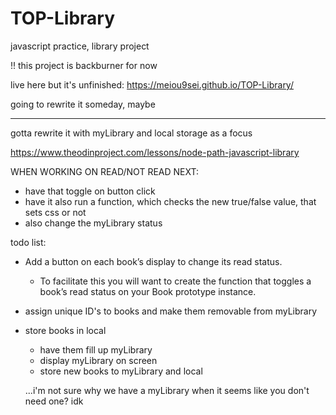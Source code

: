 # TOP-Library
javascript practice, library project

!! this project is backburner for now

live here but it's unfinished: https://meiou9sei.github.io/TOP-Library/

going to rewrite it someday, maybe

--------------------------------------------------

gotta rewrite it with myLibrary and local storage as a focus

https://www.theodinproject.com/lessons/node-path-javascript-library


WHEN WORKING ON READ/NOT READ NEXT:
- have that toggle on button click
- have it also run a function, which checks the new true/false value, that sets css or not
- also change the myLibrary status


todo list:
- Add a button on each book’s display to change its read status.
    - To facilitate this you will want to create the function that toggles a book’s read status on your Book prototype instance.
- assign unique ID's to books and make them removable from myLibrary 
- store books in local
    - have them fill up myLibrary 
    - display myLibrary on screen
    - store new books to myLibrary and local

    ...i'm not sure why we have a myLibrary when it seems like you don't need one? idk
